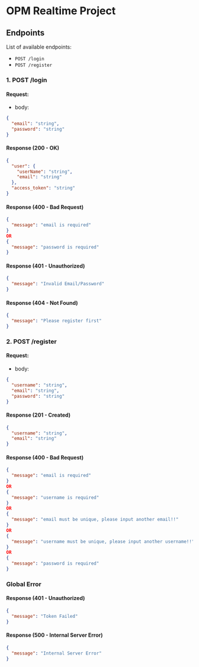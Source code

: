 # OPM Realtime Project

## Endpoints

List of available endpoints:

- `POST /login`
- `POST /register`

### 1. POST /login

#### Request:

- body:

```json
{
  "email": "string",
  "password": "string"
}
```

#### Response (200 - OK)

```json
{
  "user": {
    "userName": "string",
    "email": "string"
  },
  "access_token": "string"
}
```

#### Response (400 - Bad Request)

```json
{
  "message": "email is required"
}
OR
{
  "message": "password is required"
}
```

#### Response (401 - Unauthorized)

```json
{
  "message": "Invalid Email/Password"
}
```

#### Response (404 - Not Found)

```json
{
  "message": "Please register first"
}
```

### 2. POST /register

#### Request:

- body:

```json
{
  "username": "string",
  "email": "string",
  "password": "string"
}
```

#### Response (201 - Created)

```json
{
  "username": "string",
  "email": "string"
}
```

#### Response (400 - Bad Request)

```json
{
  "message": "email is required"
}
OR
{
  "message": "username is required"
}
OR
{
  "message": "email must be unique, please input another email!!"
}
OR
{
  "message": "username must be unique, please input another username!!"
}
OR
{
  "message": "password is required"
}
```

### Global Error

#### Response (401 - Unauthorized)

```json
{
  "message": "Token Failed"
}
```

#### Response (500 - Internal Server Error)

```json
{
  "message": "Internal Server Error"
}
```
